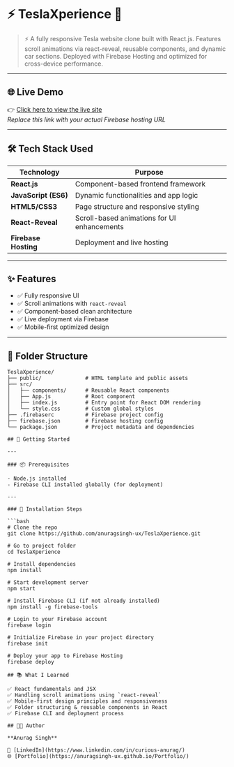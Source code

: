 # ⚡ TeslaXperience 🚗  
> ⚡ A fully responsive Tesla website clone built with React.js. Features scroll animations via react-reveal, reusable components, and dynamic car sections. Deployed with Firebase Hosting and optimized for cross-device performance.

---

## 🌐 Live Demo  
👉 [Click here to view the live site]()  
*Replace this link with your actual Firebase hosting URL*

---

## 🛠️ Tech Stack Used

| Technology         | Purpose                                                       |
|--------------------|---------------------------------------------------------------|
| **React.js**       | Component-based frontend framework                            |
| **JavaScript (ES6)** | Dynamic functionalities and app logic                      |
| **HTML5/CSS3**     | Page structure and responsive styling                         |
| **React-Reveal**   | Scroll-based animations for UI enhancements                   |
| **Firebase Hosting** | Deployment and live hosting                                 |

---

## ✨ Features

- ✅ Fully responsive UI
- ✅ Scroll animations with `react-reveal`
- ✅ Component-based clean architecture
- ✅ Live deployment via Firebase
- ✅ Mobile-first optimized design

---

## 📁 Folder Structure

```plaintext
TeslaXperience/
├── public/              # HTML template and public assets
├── src/
│   ├── components/      # Reusable React components
│   ├── App.js           # Root component
│   ├── index.js         # Entry point for React DOM rendering
│   └── style.css        # Custom global styles
├── .firebaserc          # Firebase project config
├── firebase.json        # Firebase hosting config
└── package.json         # Project metadata and dependencies

## 🚀 Getting Started

---

### 📦 Prerequisites

- Node.js installed  
- Firebase CLI installed globally (for deployment)

---

### 🔧 Installation Steps

```bash
# Clone the repo
git clone https://github.com/anuragsingh-ux/TeslaXperience.git

# Go to project folder
cd TeslaXperience

# Install dependencies
npm install

# Start development server
npm start

# Install Firebase CLI (if not already installed)
npm install -g firebase-tools

# Login to your Firebase account
firebase login

# Initialize Firebase in your project directory
firebase init

# Deploy your app to Firebase Hosting
firebase deploy

## 📚 What I Learned

✅ React fundamentals and JSX  
✅ Handling scroll animations using `react-reveal`  
✅ Mobile-first design principles and responsiveness  
✅ Folder structuring & reusable components in React  
✅ Firebase CLI and deployment process

## 👨‍💻 Author

**Anurag Singh**

🔗 [LinkedIn](https://www.linkedin.com/in/curious-anurag/)  
🌐 [Portfolio](https://anuragsingh-ux.github.io/Portfolio/) 
